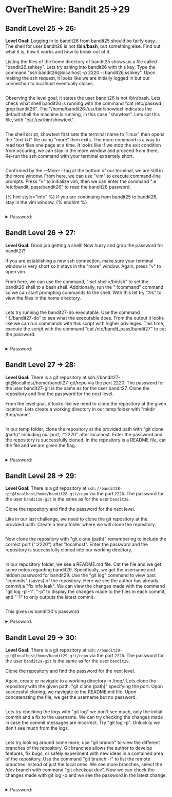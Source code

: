 # OverTheWire: Bandit 25->29

## Bandit Level 25 → 26:

**Level Goal:** Logging in to bandit26 from bandit25 should be fairly easy… The shell for user bandit26 is not **/bin/bash**, but something else. Find out what it is, how it works and how to break out of it.

Listing the files of the home directory of bandit25 shows us a file called "bandit26.sshkey". Lets try sshing into bandit26 with this key. Type the command "ssh bandit26@localhost -p 2220 -i bandit26.sshkey". Upon making the ssh request, it looks like we are initially logged in but our connection to localhost eventually closes.

<figure><img src=".gitbook/assets/Screenshot_2023-06-06_17_53_32.png" alt=""><figcaption></figcaption></figure>

Observing the level goal, it states the user bandit26 is not /bin/bash. Lets check what shell bandit26 is running with the command "cat /etc/passwd | grep bandit26". The "/home/bandit26:/usr/bin/showtext indicates the default shell the machine is running, in this case "showtext". Lets cat this file, with "cat /usr/bin/showtext".

<figure><img src=".gitbook/assets/Screenshot_2023-06-06_18_03_03.png" alt=""><figcaption></figcaption></figure>

The shell script, showtext first sets the terminal name to "linux" then opens the "text.txt" file using "more" then exits. The more command is a way to read text files one page at a time. It looks like if we stop the exit condition from occuring, we can stay in the more window and proceed from there. Re-run the ssh command with your terminal extremely short.

<figure><img src=".gitbook/assets/Screenshot_2023-06-06_18_08_26.png" alt=""><figcaption></figcaption></figure>

Confirmed by the --More-- tag at the bottom of our terminal, we are still in the more window. From here, we can use "vim" to execute command-line prompts. Press "v" to initialize vim, then we can enter the command ":e /etc/bandit\_pass/bandit26" to read the bandit26 password.

{% hint style="info" %}
If you are continuing from bandit25 to bandit26, stay in the vim window.
{% endhint %}

<figure><img src=".gitbook/assets/Screenshot_2023-06-06_18_13_39.png" alt=""><figcaption></figcaption></figure>

<details>

<summary>Password:</summary>

c7GvcKlw9mC7aUQaPx7nwFstuAIBw1o1

</details>

## Bandit Level 26 → 27:

**Level Goal:** Good job getting a shell! Now hurry and grab the password for bandit27!

If you are establishing a new ssh connection, make sure your terminal window is very short so it stays in the "more" window. Again, press "v" to open vim.

From here, we can use the command, ":set shell=/bin/sh" to set the bandit26 shell to a bash shell. Additionally, run the ":!command" command so we can start prompting commands to the shell. With this let try ":!ls" to view the files in the home directory.&#x20;

<figure><img src=".gitbook/assets/Screenshot_2023-06-06_18_58_57.png" alt=""><figcaption></figcaption></figure>

Lets try running the bandit27-do executable. Use the command ":!./bandit27-do" to see what the executable does. From the output it looks like we can run commands with this script with higher privileges. This time, execute the script with the command "cat /etc/bandit\_pass/bandit27" to cat the password.

<figure><img src=".gitbook/assets/Screenshot_2023-06-06_18_59_20 (1).png" alt=""><figcaption></figcaption></figure>

<details>

<summary>Password:</summary>

YnQpBuifNMas1hcUFk70ZmqkhUU2EuaS

</details>

## Bandit Level 27 → 28:

**Level Goal:** There is a git repository at ssh://bandit27-git@localhost/home/bandit27-git/repo via the port 2220. The password for the user bandit27-git is the same as for the user bandit27. Clone the repository and find the password for the next level.

From the level goal, it looks like we need to clone the repository at the given location. Lets create a working directory in our temp folder with "mkdir /tmp/name".&#x20;

<figure><img src=".gitbook/assets/Screenshot_2023-06-06_19_09_42.png" alt=""><figcaption></figcaption></figure>

In our temp folder, clone the repository at the provided path with "git clone (path)" including our port, :"2220" after localhost. Enter the password and the repository is successfully cloned. In the repository is a README file, cat the file and we are given the flag.

<figure><img src=".gitbook/assets/Screenshot_2023-06-06_19_18_06.png" alt=""><figcaption></figcaption></figure>

<details>

<summary>Password:</summary>

AVanL161y9rsbcJIsFHuw35rjaOM19nR

</details>

## Bandit Level 28 -> 29:

**Level Goal:** There is a git repository at `ssh://bandit28-git@localhost/home/bandit28-git/repo` via the port `2220`. The password for the user `bandit28-git` is the same as for the user `bandit28`.

Clone the repository and find the password for the next level.

Like in our last challenge, we need to clone the git repository at the provided path. Create a temp folder where we will clone the repository.

<figure><img src=".gitbook/assets/Screenshot_2023-06-06_19_26_42.png" alt=""><figcaption></figcaption></figure>

Now clone the repository with "git clone (path)" remembering to include the correct port (":2220") after "localhost". Enter the password and the repository is successfully cloned into our working directory.

<figure><img src=".gitbook/assets/Screenshot_2023-06-06_19_28_39.png" alt=""><figcaption></figcaption></figure>

In our repository folder, we see a README.md file. Cat the file and we get some notes regarding bandit29. Specifically, we get the username and hidden password for bandit29. Use the "git log" command to view past "commits" (saves) of the repository. Here we see the author has already commit a "fix info leak". We can view the changes made with the command "git log -p -1". "-p" to display the changes made to the files in each commit, and "-1"  to only outputs the latest commit.

<figure><img src=".gitbook/assets/Screenshot_2023-06-06_19_38_47.png" alt=""><figcaption></figcaption></figure>

This gives us bandit30's password.

<details>

<summary>Password:</summary>

tQKvmcwNYcFS6vmPHIUSI3ShmsrQZK8S

</details>

## Bandit Level 29 -> 30:

**Level Goal:** There is a git repository at `ssh://bandit29-git@localhost/home/bandit29-git/repo` via the port `2220`. The password for the user `bandit29-git` is the same as for the user `bandit29`.

Clone the repository and find the password for the next level.

Again, create or navigate to a working directory in /tmp/. Lets clone the repository with the given path. "git clone (path)" specifying the port. Upon successful cloning, we navigate to the README.md file. Upon concatenating the file, we get the username but no password.

<figure><img src=".gitbook/assets/Screenshot_2023-06-06_19_47_52.png" alt=""><figcaption></figcaption></figure>

Lets try checking the logs with "git log" we don't see much, only the initial commit and a fix to the username. We can try checking the changes made in case the commit messages are incorrect. Try "git log -p". Unluckily we don't see much from the logs.

<figure><img src=".gitbook/assets/Screenshot_2023-06-06_19_49_24.png" alt=""><figcaption></figcaption></figure>

Lets try looking around some more, use "git branch" to view the different branches of the repository. Git branches allows the author to develop features, fix bugs, or safely experiment with new ideas in a contained area of the repository. Use the command "git branch -r" to list the remote branches instead of just the local ones. We see more branches, select the /dev branch with command "git checkout dev". Now we can check the changes made with git log -p and we see the password in the latest change.

<figure><img src=".gitbook/assets/Screenshot_2023-06-06_19_54_24.png" alt=""><figcaption></figcaption></figure>

<details>

<summary>Password:</summary>

xbhV3HpNGlTIdnjUrdAlPzc2L6y9EOnS

</details>
